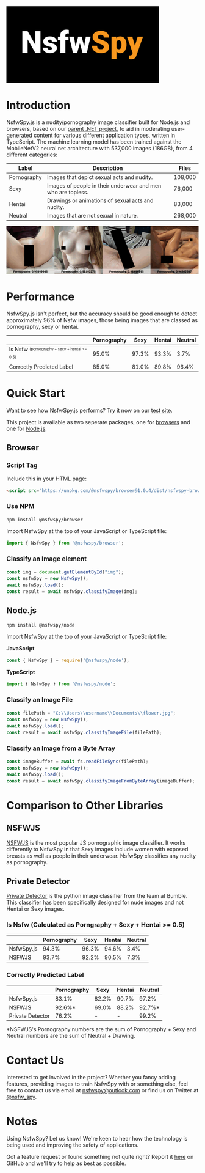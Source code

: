 <img src="https://raw.githubusercontent.com/NsfwSpy/NsfwSpy.NET/main/_art/NsfwSpy-Logo.jpg" alt="NsfwSpy Logo" width="400"/>

# Introduction
NsfwSpy.js is a nudity/pornography image classifier built for Node.js and browsers, based on our [parent .NET project](https://github.com/NsfwSpy/NsfwSpy), to aid in moderating user-generated content for various different application types, written in TypeScript. The machine learning model has been trained against the MobileNetV2 neural net architecture with 537,000 images (186GB), from 4 different categories:

| Label       | Description | Files |
| ----------- | ----------- | ----- |
| Pornography | Images that depict sexual acts and nudity. | 108,000 |
| Sexy        | Images of people in their underwear and men who are topless. | 76,000 |
| Hentai      | Drawings or animations of sexual acts and nudity. | 83,000 |
| Neutral     | Images that are not sexual in nature. | 268,000 |

<img src="https://raw.githubusercontent.com/NsfwSpy/NsfwSpy.NET/main/_art/Examples.gif" />

# Performance
NsfwSpy.js isn't perfect, but the accuracy should be good enough to detect approximately 96% of Nsfw images, those being images that are classed as pornography, sexy or hentai.

|     | Pornography | Sexy | Hentai | Neutral |
| --- | --- | --- | --- | --- |
| Is Nsfw <sub><sup>(pornography + sexy + hentai >= 0.5)</sup></sub> | 95.0% | 97.3% | 93.3% | 3.7% | 
| Correctly Predicted Label | 85.0% | 81.0% | 89.8% | 96.4% |

# Quick Start
Want to see how NsfwSpy.js performs? Try it now on our [test site](https://nsfwspy.github.io/NsfwSpy.js).

This project is available as two seperate packages, one for [browsers](https://www.npmjs.com/package/@nsfwspy/browser) and one for [Node.js](https://www.npmjs.com/package/@nsfwspy/node).

## Browser

### Script Tag
Include this in your HTML page:
```html
<script src="https://unpkg.com/@nsfwspy/browser@1.0.4/dist/nsfwspy-browser.min.js"></script>
```

### Use NPM
```
npm install @nsfwspy/browser
```

Import NsfwSpy at the top of your JavaScript or TypeScript file:

```typescript
import { NsfwSpy } from '@nsfwspy/browser';
```

### Classify an Image element
```javascript
const img = document.getElementById("img");
const nsfwSpy = new NsfwSpy();
await nsfwSpy.load();
const result = await nsfwSpy.classifyImage(img);
```

## Node.js

```
npm install @nsfwspy/node
```

Import NsfwSpy at the top of your JavaScript or TypeScript file:

**JavaScript**
```javascript
const { NsfwSpy } = require('@nsfwspy/node');
```

**TypeScript**
```typescript
import { NsfwSpy } from '@nsfwspy/node';
```

### Classify an Image File
```javascript
const filePath = "C:\\Users\\username\\Documents\\flower.jpg";
const nsfwSpy = new NsfwSpy();
await nsfwSpy.load();
const result = await nsfwSpy.classifyImageFile(filePath);
```

### Classify an Image from a Byte Array
```javascript
const imageBuffer = await fs.readFileSync(filePath);
const nsfwSpy = new NsfwSpy();
await nsfwSpy.load();
const result = await nsfwSpy.classifyImageFromByteArray(imageBuffer);
```

# Comparison to Other Libraries

## NSFWJS
[NSFWJS](https://github.com/infinitered/nsfwjs) is the most popular JS pornographic image classifier. It works differently to NsfwSpy in that Sexy images include women with exposed breasts as well as people in their underwear. NsfwSpy classifies any nudity as pornography.

## Private Detector
[Private Detector](https://github.com/bumble-tech/private-detector) is the python image classifier from the team at Bumble. This classifier has been specifically designed for nude images and not Hentai or Sexy images.

### Is Nsfw (Calculated as Porngraphy + Sexy + Hentai >= 0.5)
|     | Pornography | Sexy | Hentai | Neutral |
| --- | --- | --- | --- | --- |
| NsfwSpy.js | 94.3% | 96.3% | 94.6% | 3.4% | 
| NSFWJS | 93.7% | 92.2% | 90.5% | 7.3% |

### Correctly Predicted Label
|     | Pornography | Sexy | Hentai | Neutral |
| --- | --- | --- | --- | --- |
| NsfwSpy.js | 83.1% | 82.2% | 90.7% | 97.2% | 
| NSFWJS | 92.6%* | 69.0% | 88.2% | 92.7%* |
| Private Detector | 76.2% | - | - | 99.2% |

*NSFWJS's Pornography numbers are the sum of Pornography + Sexy and Neutral numbers are the sum of Neutral + Drawing.

# Contact Us
Interested to get involved in the project? Whether you fancy adding features, providing images to train NsfwSpy with or something else, feel free to contact us via email at [nsfwspy@outlook.com](mailto:nsfwspy@outlook.com) or find us on Twitter at [@nsfw_spy](https://twitter.com/nsfw_spy).

# Notes
Using NsfwSpy? Let us know! We're keen to hear how the technology is being used and improving the safety of applications.

Got a feature request or found something not quite right? Report it [here](https://github.com/NsfwSpy/NsfwSpy.js/issues) on GitHub and we'll try to help as best as possible.
